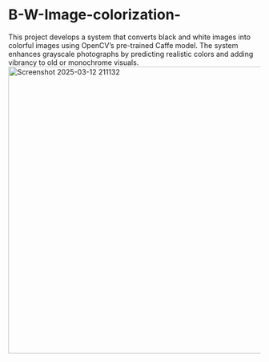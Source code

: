 # B-W-Image-colorization-
This project develops a system that converts black and white images into colorful images using OpenCV’s pre-trained Caffe model. The system enhances grayscale photographs by predicting realistic colors and adding vibrancy to old or monochrome visuals.
<img width="1303" height="573" alt="Screenshot 2025-03-12 211132" src="https://github.com/user-attachments/assets/f90ea6a2-f354-424a-a2c2-f9ee2b782117" />
